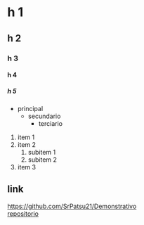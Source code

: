 # h 1

## h 2

### h 3

#### h 4

##### h 5

- principal
  - secundario
    - terciario

1. item 1
2. item 2
    1. subitem 1
    2. subitem 2
3. item 3

## link

<https://github.com/SrPatsu21/Demonstrativo> \
[repositorio](https://github.com/SrPatsu21/Demonstrativo)
